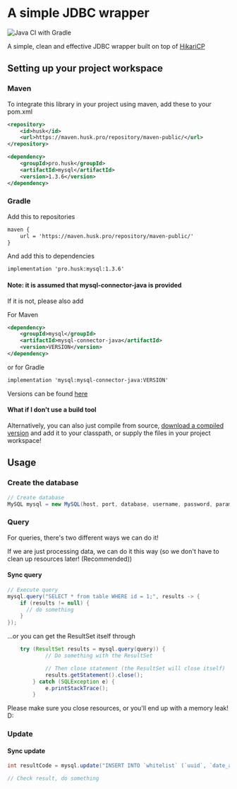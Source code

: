 # A simple JDBC wrapper

![Java CI with Gradle](https://github.com/Huskehhh/MySQL/workflows/Java%20CI%20with%20Gradle/badge.svg)

A simple, clean and effective JDBC wrapper built on top of [HikariCP](https://github.com/brettwooldridge/HikariCP)

## Setting up your project workspace

### Maven
To integrate this library in your project using maven, add these to your pom.xml
```xml
<repository>
    <id>husk</id>
    <url>https://maven.husk.pro/repository/maven-public/</url>
</repository>
```

```xml
<dependency>
    <groupId>pro.husk</groupId>
    <artifactId>mysql</artifactId>
    <version>1.3.6</version>
</dependency>
```          

### Gradle
Add this to repositories
```xml
maven {
    url = 'https://maven.husk.pro/repository/maven-public/'
}
```                  
And add this to dependencies
```xml
implementation 'pro.husk:mysql:1.3.6'
```

#### Note: it is assumed that mysql-connector-java is provided

If it is not, please also add

For Maven
```xml
<dependency>
    <groupId>mysql</groupId>
    <artifactId>mysql-connector-java</artifactId>
    <version>VERSION</version>
</dependency>
```             
or for Gradle
```xml
implementation 'mysql:mysql-connector-java:VERSION'
```

Versions can be found [here](https://mvnrepository.com/artifact/mysql/mysql-connector-java)

#### What if I don't use a build tool
Alternatively, you can also just compile from source, [download a compiled version](https://github.com/Huskehhh/MySQL/actions) and add it to your classpath, or supply the files in your project workspace!

## Usage
### Create the database
```Java
// Create database
MySQL mysql = new MySQL(host, port, database, username, password, params);
```
### Query

For queries, there's two different ways we can do it!

If we are just processing data, we can do it this way (so we don't have to clean up resources later! (Recommended))
#### Sync query
```Java
// Execute query
mysql.query("SELECT * from table WHERE id = 1;", results -> {
    if (results != null) {
      // do something
    }
});
```            
...or you can get the ResultSet itself through

```Java
    try (ResultSet results = mysql.query(query)) {
            // Do something with the ResultSet

            // Then close statement (the ResultSet will close itself)
            results.getStatement().close();
        } catch (SQLException e) {
            e.printStackTrace();
        }
```
Please make sure you close resources, or you'll end up with a memory leak! D:

### Update

#### Sync update
```Java
int resultCode = mysql.update("INSERT INTO `whitelist` (`uuid`, `date_added`) VALUES ('" + uuid + "', CURRENT_DATE());")

// Check result, do something
```
